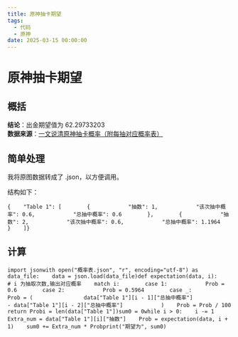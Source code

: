 ```yaml
---
title: 原神抽卡期望
tags:
  - 代码
  - 原神
date: 2025-03-15 00:00:00
---
```


# 原神抽卡期望

## 概括

**结论**：出金期望值为 62.29733203  
**数据来源**：[一文说清原神抽卡概率（附每抽对应概率表）](https://www.miyoushe.com/ys/article/60774173)

## 简单处理

我将原图数据转成了 .json，以方便调用。

结构如下：

```
{    "Table 1": [        {            "抽数": 1,            "该次抽中概率": 0.6,            "总抽中概率": 0.6        },        {            "抽数": 2,            "该次抽中概率": 0.6,            "总抽中概率": 1.1964        }    ]}
```

## 计算

```
import jsonwith open("概率表.json", "r", encoding="utf-8") as data_file:    data = json.load(data_file)def expectation(data, i):    # i 为抽取次数,输出对应概率    match i:        case 1:            Prob = 0.6        case 2:            Prob = 0.5964        case _:            Prob = (                data["Table 1"][i - 1]["总抽中概率"]                - data["Table 1"][i - 2]["总抽中概率"]            )    Prob = Prob / 100    return Probi = len(data["Table 1"])sum0 = 0while i > 0:    i -= 1    Extra_num = data["Table 1"][i]["抽数"]    Prob = expectation(data, i + 1)    sum0 += Extra_num * Probprint("期望为", sum0)
```